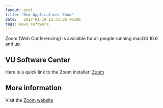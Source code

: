 ```yaml
---
layout: post
title: "New Application: Zoom"
date:   2017-01-19 12:43:56 +0100
tags: news software
---
```


Zoom (Web Conferencing) is available for all people running macOS 10.6 and up.

## VU Software Center

Here is a quick link to the Zoom installer: [Zoom](munki://detail-Zoom)

## More information

Visit the [Zoom website](https://zoom.us)
